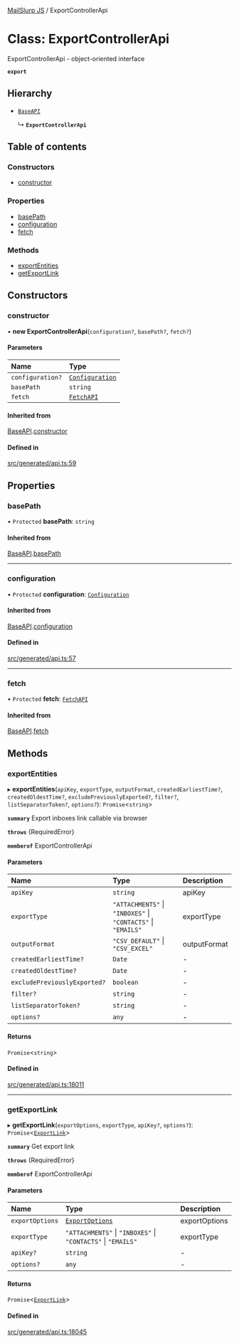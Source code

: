 [MailSlurp JS](../README.md) / ExportControllerApi

# Class: ExportControllerApi

ExportControllerApi - object-oriented interface

**`export`**

## Hierarchy

- [`BaseAPI`](BaseAPI.md)

  ↳ **`ExportControllerApi`**

## Table of contents

### Constructors

- [constructor](ExportControllerApi.md#constructor)

### Properties

- [basePath](ExportControllerApi.md#basepath)
- [configuration](ExportControllerApi.md#configuration)
- [fetch](ExportControllerApi.md#fetch)

### Methods

- [exportEntities](ExportControllerApi.md#exportentities)
- [getExportLink](ExportControllerApi.md#getexportlink)

## Constructors

### constructor

• **new ExportControllerApi**(`configuration?`, `basePath?`, `fetch?`)

#### Parameters

| Name | Type |
| :------ | :------ |
| `configuration?` | [`Configuration`](Configuration.md) |
| `basePath` | `string` |
| `fetch` | [`FetchAPI`](../interfaces/FetchAPI.md) |

#### Inherited from

[BaseAPI](BaseAPI.md).[constructor](BaseAPI.md#constructor)

#### Defined in

[src/generated/api.ts:59](https://github.com/mailslurp/mailslurp-client/blob/5a5ba59/src/generated/api.ts#L59)

## Properties

### basePath

• `Protected` **basePath**: `string`

#### Inherited from

[BaseAPI](BaseAPI.md).[basePath](BaseAPI.md#basepath)

___

### configuration

• `Protected` **configuration**: [`Configuration`](Configuration.md)

#### Inherited from

[BaseAPI](BaseAPI.md).[configuration](BaseAPI.md#configuration)

#### Defined in

[src/generated/api.ts:57](https://github.com/mailslurp/mailslurp-client/blob/5a5ba59/src/generated/api.ts#L57)

___

### fetch

• `Protected` **fetch**: [`FetchAPI`](../interfaces/FetchAPI.md)

#### Inherited from

[BaseAPI](BaseAPI.md).[fetch](BaseAPI.md#fetch)

## Methods

### exportEntities

▸ **exportEntities**(`apiKey`, `exportType`, `outputFormat`, `createdEarliestTime?`, `createdOldestTime?`, `excludePreviouslyExported?`, `filter?`, `listSeparatorToken?`, `options?`): `Promise`<`string`\>

**`summary`** Export inboxes link callable via browser

**`throws`** {RequiredError}

**`memberof`** ExportControllerApi

#### Parameters

| Name | Type | Description |
| :------ | :------ | :------ |
| `apiKey` | `string` | apiKey |
| `exportType` | ``"ATTACHMENTS"`` \| ``"INBOXES"`` \| ``"CONTACTS"`` \| ``"EMAILS"`` | exportType |
| `outputFormat` | ``"CSV_DEFAULT"`` \| ``"CSV_EXCEL"`` | outputFormat |
| `createdEarliestTime?` | `Date` | - |
| `createdOldestTime?` | `Date` | - |
| `excludePreviouslyExported?` | `boolean` | - |
| `filter?` | `string` | - |
| `listSeparatorToken?` | `string` | - |
| `options?` | `any` | - |

#### Returns

`Promise`<`string`\>

#### Defined in

[src/generated/api.ts:18011](https://github.com/mailslurp/mailslurp-client/blob/5a5ba59/src/generated/api.ts#L18011)

___

### getExportLink

▸ **getExportLink**(`exportOptions`, `exportType`, `apiKey?`, `options?`): `Promise`<[`ExportLink`](../interfaces/ExportLink.md)\>

**`summary`** Get export link

**`throws`** {RequiredError}

**`memberof`** ExportControllerApi

#### Parameters

| Name | Type | Description |
| :------ | :------ | :------ |
| `exportOptions` | [`ExportOptions`](../interfaces/ExportOptions.md) | exportOptions |
| `exportType` | ``"ATTACHMENTS"`` \| ``"INBOXES"`` \| ``"CONTACTS"`` \| ``"EMAILS"`` | exportType |
| `apiKey?` | `string` | - |
| `options?` | `any` | - |

#### Returns

`Promise`<[`ExportLink`](../interfaces/ExportLink.md)\>

#### Defined in

[src/generated/api.ts:18045](https://github.com/mailslurp/mailslurp-client/blob/5a5ba59/src/generated/api.ts#L18045)
